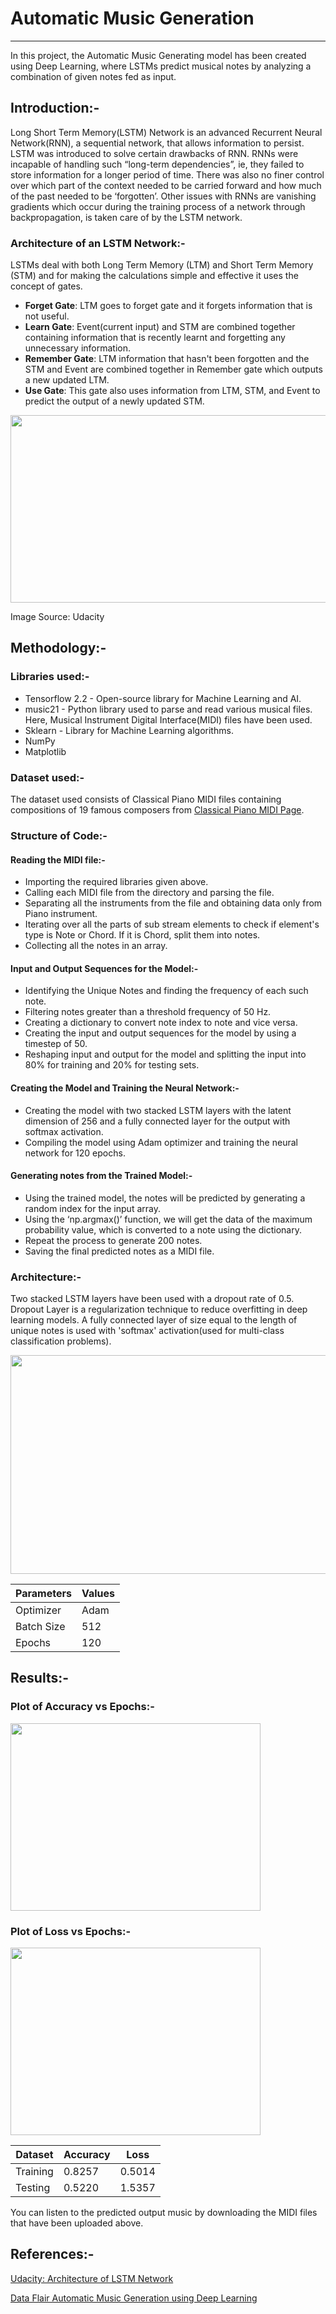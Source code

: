 # Automatic Music Generation

***

In this project, the Automatic Music Generating model has been created using Deep Learning, where LSTMs predict musical notes by analyzing a combination of given notes fed as input.

## Introduction:-

Long Short Term Memory(LSTM) Network is an advanced Recurrent Neural Network(RNN), a sequential network, that allows information to persist. LSTM was introduced to solve certain drawbacks of RNN. RNNs were incapable of handling such “long-term dependencies”, ie, they failed to store information for a longer period of time. There was also no finer control over which part of the context needed to be carried forward and how much of the past needed to be ‘forgotten’. Other issues with RNNs are vanishing gradients which occur during the training process of a network through backpropagation, is taken care of by the LSTM network.

### Architecture of an LSTM Network:-

LSTMs deal with both Long Term Memory (LTM) and Short Term Memory (STM) and for making the calculations simple and effective it uses the concept of gates.
* **Forget Gate**: LTM goes to forget gate and it forgets information that is not useful.
* **Learn Gate**: Event(current input) and STM are combined together containing information that is recently learnt and forgetting any unnecessary information.
* **Remember Gate**: LTM information that hasn't been forgotten and the STM and Event are combined together in Remember gate which outputs a new updated LTM.
* **Use Gate**: This gate also uses information from LTM, STM, and Event to predict the output of a newly updated STM.

<img src="https://i.imgur.com/xdZnDWX.png" height="300" width="550" >

Image Source: Udacity

## Methodology:-

### Libraries used:-

* Tensorflow 2.2 - Open-source library for Machine Learning and AI.
* music21 - Python library used to parse and read various musical files. Here, Musical Instrument Digital Interface(MIDI) files have been used.
* Sklearn - Library for Machine Learning algorithms.
* NumPy
* Matplotlib

### Dataset used:-

The dataset used consists of Classical Piano MIDI files containing compositions of 19 famous composers from [Classical Piano MIDI Page](http://www.piano-midi.de/).

### Structure of Code:-

#### Reading the MIDI file:-

* Importing the required libraries given above.
* Calling each MIDI file from the directory and parsing the file.
* Separating all the instruments from the file and obtaining data only from Piano instrument.
* Iterating over all the parts of sub stream elements to check if element's type is Note or Chord. If it is Chord, split them into notes.
* Collecting all the notes in an array.

#### Input and Output Sequences for the Model:-
* Identifying the Unique Notes and finding the frequency of each such note.
* Filtering notes greater than a threshold frequency of 50 Hz.
* Creating a dictionary to convert note index to note and vice versa.
* Creating the input and output sequences for the model by using a timestep of 50.
* Reshaping input and output for the model and splitting the input into 80% for training and 20% for testing sets.

#### Creating the Model and Training the Neural Network:-
* Creating the model with two stacked LSTM layers with the latent dimension of 256 and a fully connected layer for the output with softmax activation.
* Compiling the model using Adam optimizer and training the neural network for 120 epochs.

#### Generating notes from the Trained Model:-
* Using the trained model, the notes will be predicted by generating a random index for the input array.
* Using the ‘np.argmax()’ function, we will get the data of the maximum probability value, which is converted to a note using the dictionary.
* Repeat the process to generate 200 notes.
* Saving the final predicted notes as a MIDI file.

### Architecture:-

Two stacked LSTM layers have been used with a dropout rate of 0.5. Dropout Layer is a regularization technique to reduce overfitting in deep learning models. A fully connected layer of size equal to the length of unique notes is used with 'softmax' activation(used for multi-class classification problems).

<img src="https://i.imgur.com/p2MScHw.png" height="350" width="750" >

| Parameters| Values| 
| -------- | -------- | 
| Optimizer     | Adam     |
| Batch Size     | 512     |
| Epochs     | 120     |

## Results:-

### Plot of Accuracy vs Epochs:-

<img src="https://i.imgur.com/Ovvp6yl.png" height="300" width="400" >

### Plot of Loss vs Epochs:-

<img src="https://i.imgur.com/VTsgjYf.png" height="300" width="400" >

| Dataset | Accuracy | Loss |
| -------- | -------- | -------- |
| Training     | 0.8257  | 0.5014     |
| Testing     | 0.5220     | 1.5357     |

You can listen to the predicted output music by downloading the MIDI files that have been uploaded above.

## References:-

[Udacity: Architecture of LSTM Network](https://classroom.udacity.com/courses/ud187/lessons/75c3cb92-67fb-4ef5-b0f3-5b56bd30bed9/concepts/a0f1d4bb-2c9a-4632-a89c-9ff96a1538cd)

[Data Flair Automatic Music Generation using Deep Learning](https://data-flair.training/blogs/automatic-music-generation-lstm-deep-learning/)
